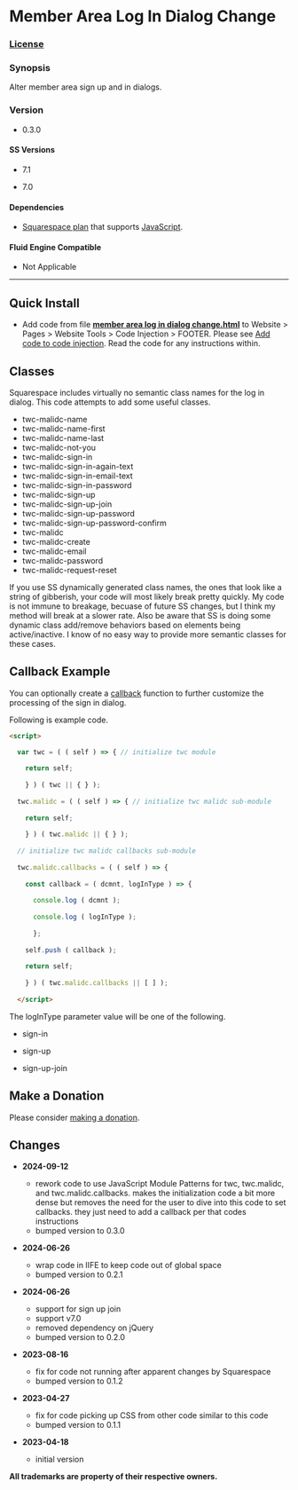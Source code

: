 # Member Area Log In Dialog Change

### [License][1]
    
### Synopsis

Alter member area sign up and in dialogs.

### Version

  * 0.3.0

#### SS Versions

  * 7.1
  
  * 7.0

#### Dependencies

  * [Squarespace plan][2] that supports [JavaScript][3].

#### Fluid Engine Compatible

  * Not Applicable

---

## Quick Install

* Add code from file **[member area log in dialog change.html][5]** to
  Website > Pages > Website Tools > Code Injection > FOOTER. Please see [Add
  code to code injection][6]. Read the code for any instructions within.

## Classes

Squarespace includes virtually no semantic class names for the log in dialog.
This code attempts to add some useful classes.

  * twc-malidc-name
  * twc-malidc-name-first
  * twc-malidc-name-last
  * twc-malidc-not-you
  * twc-malidc-sign-in
  * twc-malidc-sign-in-again-text
  * twc-malidc-sign-in-email-text
  * twc-malidc-sign-in-password
  * twc-malidc-sign-up
  * twc-malidc-sign-up-join
  * twc-malidc-sign-up-password
  * twc-malidc-sign-up-password-confirm
  * twc-malidc
  * twc-malidc-create
  * twc-malidc-email
  * twc-malidc-password
  * twc-malidc-request-reset

If you use SS dynamically generated class names, the ones that look like a
string of gibberish, your code will most likely break pretty quickly. My code is
not immune to breakage, becuase of future SS changes, but I think my method will
break at a slower rate. Also be aware that SS is doing some dynamic class
add/remove behaviors based on elements being active/inactive. I know of no easy
way to provide more semantic classes for these cases.

## Callback Example

You can optionally create a [callback][7] function to further customize the
processing of the sign in dialog.

Following is example code.

```html
<script>

  var twc = ( ( self ) => { // initialize twc module
  
    return self;
    
    } ) ( twc || { } );
    
  twc.malidc = ( ( self ) => { // initialize twc malidc sub-module
  
    return self;
    
    } ) ( twc.malidc || { } );
    
  // initialize twc malidc callbacks sub-module
  
  twc.malidc.callbacks = ( ( self ) => {
  
    const callback = ( dcmnt, logInType ) => {
    
      console.log ( dcmnt );
      
      console.log ( logInType );
      
      };
      
    self.push ( callback );
    
    return self;
    
    } ) ( twc.malidc.callbacks || [ ] );
    
  </script>

```

The logInType parameter value will be one of the following.

  * sign-in
  
  * sign-up
  
  * sign-up-join

## Make a Donation

Please consider [making a donation][8].

## Changes

* **2024-09-12**

  * rework code to use JavaScript Module Patterns for twc, twc.malidc, and
    twc.malidc.callbacks. makes the initialization code a bit more dense but
    removes the need for the user to dive into this code to set callbacks. they
    just need to add a callback per that codes instructions
  * bumped version to 0.3.0
  
* **2024-06-26**

  * wrap code in IIFE to keep code out of global space
  * bumped version to 0.2.1
  
* **2024-06-26**

  * support for sign up join
  * support v7.0
  * removed dependency on jQuery
  * bumped version to 0.2.0
  
* **2023-08-16**

  * fix for code not running after apparent changes by Squarespace
  * bumped version to 0.1.2
  
* **2023-04-27**

  * fix for code picking up CSS from other code similar to this code
  * bumped version to 0.1.1
  
* **2023-04-18**

  * initial version

**All trademarks are property of their respective owners.**

[1]: https://github.com/tomsWebConsulting/twcsl/blob/main/LICENSE.txt#L1
[2]: https://www.squarespace.com/pricing
[3]: https://en.wikipedia.org/wiki/JavaScript
[5]: member%20area%20log%20in%20dialog%20change.html#L1
[6]: https://support.squarespace.com/hc/en-us/articles/205815908-Using-code-injection#toc-add-code-to-code-injection
[7]: https://en.wikipedia.org/wiki/Callback_(computer_programming)
[8]: https://github.com/tomsWebConsulting/twcsl#make-a-donation
